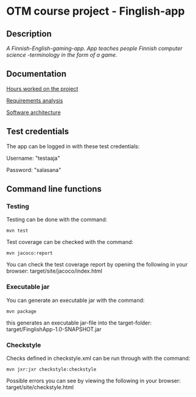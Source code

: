 # OTM course project - Finglish-app

## Description 
_A Finnish-English-gaming-app. App teaches people Finnish computer science -terminology in the form of a game._ 

## Documentation

[Hours worked on the project](https://github.com/saarasat/finglish-app-otm-2019/blob/master/Documentation/Hours%20worked.md)

[Requirements analysis](https://github.com/saarasat/finglish-app-otm-2019/blob/master/Documentation/Requirements%20analysis.md)

[Software architecture](https://github.com/saarasat/finglish-app-otm-2019/blob/master/)

## Test credentials
The app can be logged in with these test credentials:

Username: "testaaja"

Password: "salasana"

## Command line functions

### Testing
Testing can be done with the command:

<pre><code>mvn test</code></pre>

Test coverage can be checked with the command:

<pre><code>mvn jacoco:report</code></pre>

You can check the test coverage report by opening the following in your browser: target/site/jacoco/index.html

### Executable jar

You can generate an executable jar with the command:

<pre><code>mvn package</code></pre>

this generates an executable jar-file into the target-folder: target/FinglishApp-1.0-SNAPSHOT.jar

### Checkstyle

Checks defined in checkstyle.xml can be run through with the command:

<pre><code>mvn jxr:jxr checkstyle:checkstyle</code></pre>

Possible errors you can see by viewing the following in your browser: target/site/checkstyle.html
